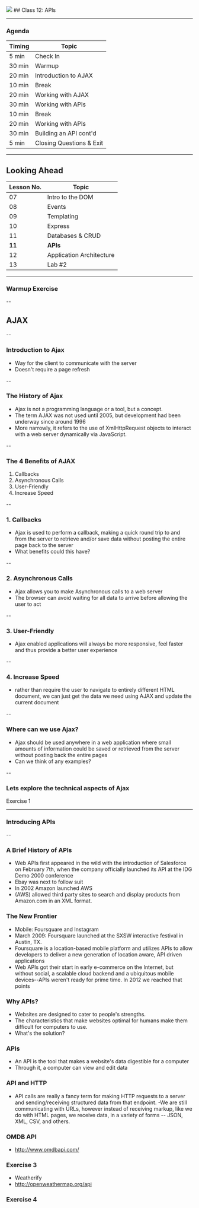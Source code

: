 
<img src="https://ga-core.s3.amazonaws.com/production/uploads/program/default_image/5225/JS-logo-official.png" style="max-width: 100px; border: none; box-shadow: none" />
## Class 12: APIs

---
### Agenda
| Timing | Topic                     |
| ------ | ------------------------- |
| 5  min | Check In                  |
| 30 min | Warmup                    |
| 20 min | Introduction to AJAX      |
| 10 min | Break                     |
| 20 min | Working with AJAX         |
| 30 min | Working with APIs         |
| 10 min | Break                     |
| 20 min | Working with APIs         |
| 30 min | Building an API cont'd    |
| 5  min | Closing Questions & Exit  |

---
## Looking Ahead

| Lesson No. |        Topic             |
| ---------- | ------------------------ |
|     07     |   Intro to the DOM       |
|     08     | Events                   |
|     09     | Templating               |
|     10     | Express                  |
|     11     | Databases & CRUD         |
|   **11**   | **APIs**                 |
|     12     | Application Architecture |
|     13     | Lab #2                   |

---
### Warmup Exercise

--
## AJAX

--
### Introduction to Ajax
- Way for the client to communicate with the server
- Doesn't require a page refresh

--
### The History of Ajax
- Ajax is not a programming language or a tool, but a concept.
- The term AJAX was not used until 2005, but development had been underway since around 1996
- More narrowly, it refers to the use of XmlHttpRequest objects to interact with a web server dynamically via JavaScript.

--
### The 4 Benefits of AJAX
1. Callbacks
2. Asynchronous Calls
3. User-Friendly
4. Increase Speed

--
### 1. Callbacks
- Ajax is used to perform a callback, making a quick round trip to and from the server to retrieve and/or save data without posting the entire page back to the server
- What benefits could this have?

--
### 2. Asynchronous Calls
- Ajax allows you to make Asynchronous calls to a web server
- The browser can avoid waiting for all data to arrive before allowing the user to act

--
### 3. User-Friendly
- Ajax enabled applications will always be more responsive, feel faster and thus provide a better user experience

--
### 4. Increase Speed
- rather than require the user to navigate to entirely different HTML document, we can just get the data we need using AJAX and update the current document

--
### Where can we use Ajax?
- Ajax should be used anywhere in a web application where small amounts of information could be saved or retrieved from the server without posting back the entire pages
- Can we think of any examples?

--

### Lets explore the technical aspects of Ajax
Exercise 1

---
### Introducing APIs

--

### A Brief History of APIs
- Web APIs first appeared in the wild with the introduction of Salesforce on February 7th, when the company officially launched its API at the IDG Demo 2000 conference
- Ebay was next to follow suit
- In 2002 Amazon launched AWS
- (AWS) allowed third party sites to search and display products from Amazon.com in an XML format.

### The New Frontier
- Mobile: Foursquare and Instagram
- March 2009: Foursquare launched at the SXSW interactive festival in Austin, TX.
- Foursquare is a location-based mobile platform and utilizes APIs to allow developers to deliver a new generation of location aware, API driven applications
- Web APIs got their start in early e-commerce on the Internet, but without social, a scalable cloud backend and a ubiquitous mobile devices--APIs weren't ready for prime time. In 2012 we reached that points

### Why APIs?
- Websites are designed to cater to people's strengths.
- The characteristics that make websites optimal for humans make them difficult for computers to use.
- What's the solution?

### APIs
- An API is the tool that makes a website's data digestible for a computer
- Through it, a computer can view and edit data

### API and HTTP
- API calls are really a fancy term for making HTTP requests to a server and sending/receiving structured data from that endpoint.
-We are still communicating with URLs, however instead of receiving markup, like we do with HTML pages, we receive data, in a variety of forms -- JSON, XML, CSV, and others.

### OMDB API
- http://www.omdbapi.com/

### Exercise 3
- Weatherify
- http://openweathermap.org/api

### Exercise 4
